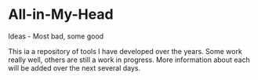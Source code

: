 # All-in-My-Head
Ideas - Most bad, some good

This ia a repository of tools I have developed over the years.  Some work really well, others are still a work in progress.  More information about each will be added over the next several days.
